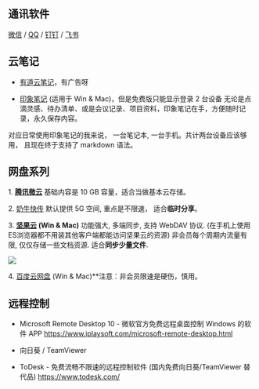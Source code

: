 ## 通讯软件

[微信](https://weixin.qq.com/) / [QQ](https://im.qq.com/) / [钉钉](https://www.dingtalk.com/) / [飞书](https://www.feishu.cn/)

## 云笔记

* [有道云笔记](http://note.youdao.com/)，有广告呀

* [印象笔记][1] (适用于 Win & Mac)，但是免费版只能显示登录 2 台设备
无论是点滴灵感、待办清单、或是会议记录、项目资料，印象笔记在手，方便随时记录，永久保存内容。

对应日常使用印象笔记的我来说， 一台笔记本, 一台手机。共计两台设备应该够用， 且现在终于支持了 markdown 语法。

## 网盘系列

1\. **[腾讯微云](https://www.weiyun.com/disk)** 基础内容是 10 GB 容量，适合当做基本云存储。

2\. [奶牛快传](https://cowtransfer.com/)
默认提供 5G 空间, 重点是不限速， 适合**临时分享**。

3\. **[坚果云](https://www.jianguoyun.com/) (Win & Mac)**
功能强大, 多端同步, 支持 WebDAV 协议. (在手机上使用ES浏览器都不用装其他客户端都能访问坚果云的资源)
非会员每个周期内流量有限, 仅仅存储一些文档资源. 适合**同步少量文件**.

![](https://upload-images.jianshu.io/upload_images/1662509-ca04d571ed5a870d.png?imageMogr2/auto-orient/strip%7CimageView2/2/w/1240)

4\. [百度云网盘](https://pan.baidu.com/) (Win & Mac)**注意：非会员限速是硬伤，慎用。

## 远程控制

* Microsoft Remote Desktop 10 - 微软官方免费远程桌面控制 Windows 的软件 APP
<https://www.iplaysoft.com/microsoft-remote-desktop.html>

* 向日葵 / TeamViewer

* ToDesk - 免费流畅不限速的远程控制软件 (国内免费向日葵/TeamViewer 替代品)
<https://www.todesk.com/>

[1]: https://www.yinxiang.com/
